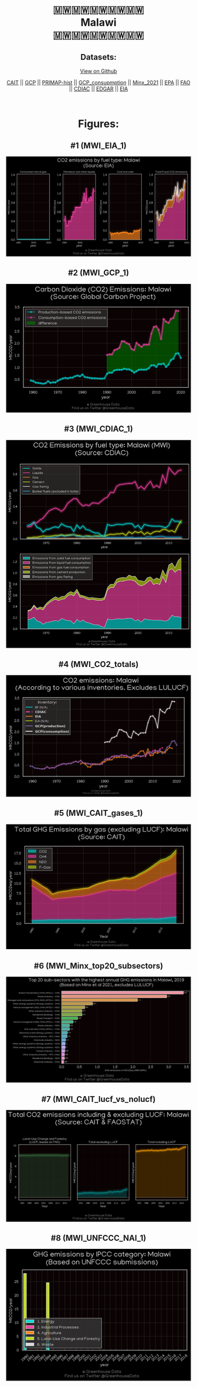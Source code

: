 
<center>
<h1 align="center">
🇲🇼🇲🇼🇲🇼🇲🇼🇲🇼
<br>
Malawi
<br>
🇲🇼🇲🇼🇲🇼🇲🇼🇲🇼
</h1>
<h2>Datasets:</h2>
<p><a href="https://github.com/dquintani/GreenhouseData/tree/master/country_data/MWI_Malawi/data">View on Github</a>
<br></p><p><a href="data/MWI_CAIT.csv">CAIT</a> || <a href="data/MWI_GCP.csv">GCP</a> || <a href="data/MWI_PRIMAP-hist.csv">PRIMAP-hist</a> || <a href="data/MWI_GCP_consupmption.csv">GCP_consupmption</a> || <a href="data/MWI_Minx_2021.csv">Minx_2021</a> || <a href="data/MWI_EPA.csv">EPA</a> || <a href="data/MWI_FAO.csv">FAO</a> || <a href="data/MWI_CDIAC.csv">CDIAC</a> || <a href="data/MWI_EDGAR.csv">EDGAR</a> || <a href="data/MWI_EIA.csv">EIA</a></p><p><br></p>
<h1>Figures:</h1><h2>#1 (MWI_EIA_1)</h2>
<p><img alt="" src="figures/MWI_EIA_1.png" /></p><h2>#2 (MWI_GCP_1)</h2>
<p><img alt="" src="figures/MWI_GCP_1.png" /></p><h2>#3 (MWI_CDIAC_1)</h2>
<p><img alt="" src="figures/MWI_CDIAC_1.png" /></p><h2>#4 (MWI_CO2_totals)</h2>
<p><img alt="" src="figures/MWI_CO2_totals.png" /></p><h2>#5 (MWI_CAIT_gases_1)</h2>
<p><img alt="" src="figures/MWI_CAIT_gases_1.png" /></p><h2>#6 (MWI_Minx_top20_subsectors)</h2>
<p><img alt="" src="figures/MWI_Minx_top20_subsectors.png" /></p><h2>#7 (MWI_CAIT_lucf_vs_nolucf)</h2>
<p><img alt="" src="figures/MWI_CAIT_lucf_vs_nolucf.png" /></p><h2>#8 (MWI_UNFCCC_NAI_1)</h2>
<p><img alt="" src="figures/MWI_UNFCCC_NAI_1.png" /></p>